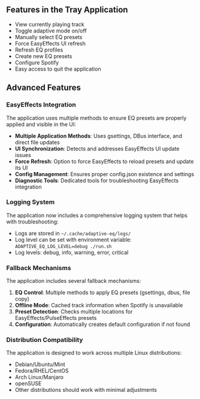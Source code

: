 ## Features in the Tray Application

- View currently playing track
- Toggle adaptive mode on/off
- Manually select EQ presets
- Force EasyEffects UI refresh
- Refresh EQ profiles
- Create new EQ presets
- Configure Spotify
- Easy access to quit the application

## Advanced Features

### EasyEffects Integration

The application uses multiple methods to ensure EQ presets are properly applied and visible in the UI:

- **Multiple Application Methods**: Uses gsettings, DBus interface, and direct file updates
- **UI Synchronization**: Detects and addresses EasyEffects UI update issues
- **Force Refresh**: Option to force EasyEffects to reload presets and update its UI
- **Config Management**: Ensures proper config.json existence and settings
- **Diagnostic Tools**: Dedicated tools for troubleshooting EasyEffects integration

### Logging System

The application now includes a comprehensive logging system that helps with troubleshooting:

- Logs are stored in `~/.cache/adaptive-eq/logs/`
- Log level can be set with environment variable: `ADAPTIVE_EQ_LOG_LEVEL=debug ./run.sh`
- Log levels: debug, info, warning, error, critical

### Fallback Mechanisms

The application includes several fallback mechanisms:

1. **EQ Control**: Multiple methods to apply EQ presets (gsettings, dbus, file copy)
2. **Offline Mode**: Cached track information when Spotify is unavailable
3. **Preset Detection**: Checks multiple locations for EasyEffects/PulseEffects presets
4. **Configuration**: Automatically creates default configuration if not found

### Distribution Compatibility

The application is designed to work across multiple Linux distributions:

- Debian/Ubuntu/Mint
- Fedora/RHEL/CentOS
- Arch Linux/Manjaro
- openSUSE
- Other distributions should work with minimal adjustments
